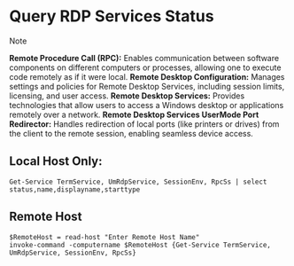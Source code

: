 # Query RDP Services Status

> [!NOTE]
> **Remote Procedure Call (RPC):** Enables communication between software components on different computers or processes, allowing one to execute code remotely as if it were local.
> **Remote Desktop Configuration:** Manages settings and policies for Remote Desktop Services, including session limits, licensing, and user access.
> **Remote Desktop Services:** Provides technologies that allow users to access a Windows desktop or applications remotely over a network.
> **Remote Desktop Services UserMode Port Redirector:** Handles redirection of local ports (like printers or drives) from the client to the remote session, enabling seamless device access.

## Local Host Only:
```
Get-Service TermService, UmRdpService, SessionEnv, RpcSs | select status,name,displayname,starttype
```

## Remote Host
```
$RemoteHost = read-host "Enter Remote Host Name"
invoke-command -computername $RemoteHost {Get-Service TermService, UmRdpService, SessionEnv, RpcSs}
```